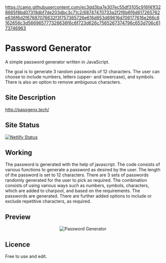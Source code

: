 https://camo.githubusercontent.com/ec3dd3ba7e307ec55df3105c916f41f328665f8bd07319dbf7de203dbc3c71c2/68747470733a2f2f6b6f6d617265762e636f6d2f67687076632f3f757365726e616d653d69616d706177616e266c6162656c3d566965777326636f6c6f723d626c7565267374796c653d706c6173746963
# Password Generator

A simple password generator written in JavaScript.  
  
The goal is to generate 3 random passwords of 12 characters. The user can choose to include numbers, letters (upper- and lowercase), and symbols.
There is also an option to remove ambiguous characters.
  
## Site Description  

http://passgenx.tech/

## Site Status
[![Netlify Status](https://api.netlify.com/api/v1/badges/c5d145f6-0c47-4e9f-bb08-4749e8700731/deploy-status)](https://app.netlify.com/sites/pass-genx/deploys)

## Working

The password is generated with the help of javascript. The code consists of various functions to generate a password as desired by the user.
The length of the password is set to 12 characters.
There are 3 sets of passwords randomly generated for the user to pick as required.
The combination consists of using various ways such as numbers, symbols, characters, which are added to charpool, and based on the requirements. The passwords are generated.
There are further added options to include or exclude repetitive characters, as required. 


## Preview

<p align="center">
  <img src="https://github.com/TechTronixx/PasswordGenerator/blob/master/S1.jpg" alt="Password Generator" />
</p>

## Licence

Free to use and edit.


